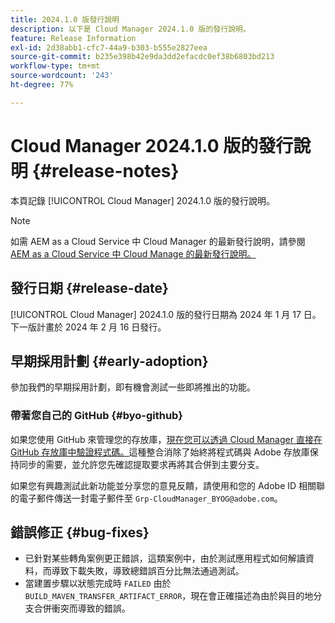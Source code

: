 ```yaml
---
title: 2024.1.0 版發行說明
description: 以下是 Cloud Manager 2024.1.0 版的發行說明。
feature: Release Information
exl-id: 2d38abb1-cfc7-44a9-b303-b555e2827eea
source-git-commit: b235e398b42e9da3dd2efacdc0ef38b6803bd213
workflow-type: tm+mt
source-wordcount: '243'
ht-degree: 77%

---
```



# Cloud Manager 2024.1.0 版的發行說明 {#release-notes}

本頁記錄 [!UICONTROL Cloud Manager] 2024.1.0 版的發行說明。

>[!NOTE]
>
>如需 AEM as a Cloud Service 中 Cloud Manager 的最新發行說明，請參閱 [AEM as a Cloud Service 中 Cloud Manage 的最新發行說明。](https://experienceleague.adobe.com/docs/experience-manager-cloud-service/content/implementing/using-cloud-manager/release-notes-cloud-manager/release-notes-cm-current.html)

## 發行日期 {#release-date}

[!UICONTROL Cloud Manager] 2024.1.0 版的發行日期為 2024 年 1 月 17 日。下一版計畫於 2024 年 2 月 16 日發行。

## 早期採用計劃 {#early-adoption}

參加我們的早期採用計劃，即有機會測試一些即將推出的功能。

### 帶著您自己的 GitHub {#byo-github}

如果您使用 GitHub 來管理您的存放庫，[現在您可以透過 Cloud Manager 直接在 GitHub 存放庫中驗證程式碼。](/help/managing-code/byo-github.md)這種整合消除了始終將程式碼與 Adobe 存放庫保持同步的需要，並允許您先確認提取要求再將其合併到主要分支。

如果您有興趣測試此新功能並分享您的意見反饋，請使用和您的 Adobe ID 相關聯的電子郵件傳送一封電子郵件至 `Grp-CloudManager_BYOG@adobe.com`。

## 錯誤修正 {#bug-fixes}

* 已針對某些轉角案例更正錯誤，這類案例中，由於測試應用程式如何解讀資料，而導致下載失敗，導致總錯誤百分比無法通過測試。
* 當建置步驟以狀態完成時 `FAILED` 由於 `BUILD_MAVEN_TRANSFER_ARTIFACT_ERROR`，現在會正確描述為由於與目的地分支合併衝突而導致的錯誤。
